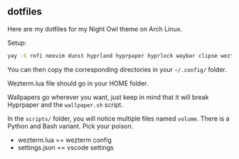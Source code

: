 ## dotfiles 

Here are my dotfiles for my Night Owl theme on Arch Linux.

Setup:
```bash
yay -S rofi neovim dunst hyprland hyprpaper hyprlock waybar clipse wezterm wlogout
```

You can then copy the corresponding directories in your `~/.config/` folder.

Wezterm.lua file should go in your HOME folder.

Wallpapers go wherever you want, just keep in mind that it will break Hyprpaper and the `wallpaper.sh` script.

In the `scripts/` folder, you will notice multiple files named `volume`. There is a Python and Bash variant. Pick your poison.

- wezterm.lua   == wezterm config
- settings.json == vscode settings


